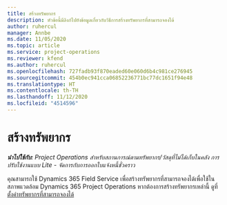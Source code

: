 ```yaml
---
title: สร้างทรัพยากร
description: หัวข้อนี้มีลิงก์ไปยังข้อมูลเกี่ยวกับวิธีการสร้างทรัพยากรที่สามารถจองได้
author: ruhercul
manager: Annbe
ms.date: 11/05/2020
ms.topic: article
ms.service: project-operations
ms.reviewer: kfend
ms.author: ruhercul
ms.openlocfilehash: 727fadb93f870eaded60e060d6b4c981ce276945
ms.sourcegitcommit: 454b0ec941cca06852236771bc77dc1651f94e48
ms.translationtype: HT
ms.contentlocale: th-TH
ms.lasthandoff: 11/12/2020
ms.locfileid: "4514596"
---
```

# <a name="create-resources"></a>สร้างทรัพยากร

_**นำไปใช้กับ:** Project Operations สำหรับสถานการณ์ตามทรัพยากร/วัสดุที่ไม่ได้เก็บในคลัง การปรับใช้งานแบบ Lite - จัดการกับการออกใบแจ้งหนี้ชั่วคราว_

คุณสามารถใช้ Dynamics 365 Field Service เพื่อสร้างทรัพยากรที่สามารถจองได้เพื่อใช้ในสภาพแวดล้อม Dynamics 365 Project Operations หากต้องการสร้างทรัพยากรเหล่านี้ ดูที่ [ตั้งค่าทรัพยากรที่สามารถจองได้](https://docs.microsoft.com/dynamics365/field-service/set-up-bookable-resources)
